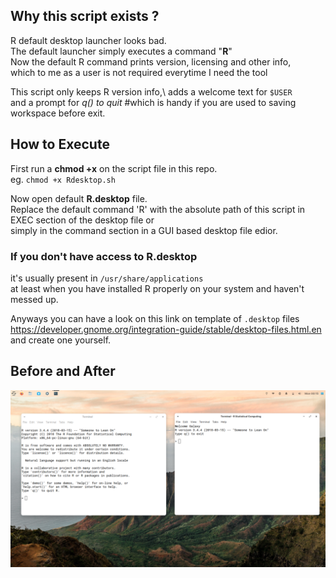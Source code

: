 ## Why this script exists ?
R default desktop launcher looks bad.\
The default launcher simply executes a command "**R**"\
Now the default R command prints version, licensing and other info,\
which to me as a user is not required everytime I need the tool

This script only keeps R version info,\ 
adds a welcome text for `$USER`\
and a prompt for *q() to quit*  #which is handy if you are used to saving workspace before exit.

## How to Execute

First run a **chmod +x** on the script file in this repo. \
eg. `chmod +x Rdesktop.sh` 

Now open default **R.desktop** file. \
Replace the default command 'R' with the absolute path of this script in EXEC section of the desktop file or\
simply in the command section in a GUI based desktop file edior.

### If you don't have access to R.desktop
it's usually present in `/usr/share/applications` \
at least when you have installed R properly on your system and haven't messed up.

Anyways you can have a look on this link on template of `.desktop` files\
https://developer.gnome.org/integration-guide/stable/desktop-files.html.en \
and create one yourself.


## Before and After


![alt before-after.png](before-after.png)
